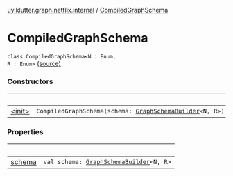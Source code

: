 [uy.klutter.graph.netflix.internal](../index.md) / [CompiledGraphSchema](.)


# CompiledGraphSchema
<code>class CompiledGraphSchema<N : Enum<N>, R : Enum<R>></code> [(source)](https://github.com/kohesive/klutter/blob/master/netflix-graph-jdk6/src/main/kotlin/uy/klutter/graph/netflix/internal/Building.kt#L12)<br/>


### Constructors

|&nbsp;|&nbsp;|
|---|---|
| [&lt;init&gt;](-init-.md) | <code>CompiledGraphSchema(schema: [GraphSchemaBuilder](../-graph-schema-builder/index.md)<N, R>)</code><br/> |

### Properties

|&nbsp;|&nbsp;|
|---|---|
| [schema](schema.md) | <code>val schema: [GraphSchemaBuilder](../-graph-schema-builder/index.md)<N, R></code><br/> |
